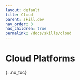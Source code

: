 ```yaml
---
layout: default
title: Cloud
parent: skill.dev
nav_order: 3
has_children: true
permalink: /docs/skills/cloud
---
```


# Cloud Platforms
{: .no_toc}
